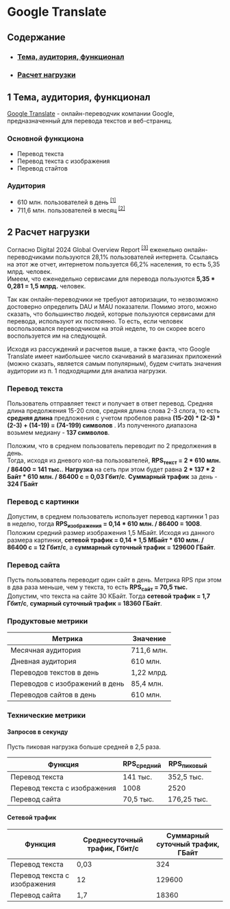 # Google Translate

## Содержание

- ### [Тема, аудитория, функционал](#1-тема-аудитория-функционал)
- ### [Расчет нагрузки](#2-расчет-нагрузки)

## 1 Тема, аудитория, функционал

[Google Translate](https://translate.google.com/) - онлайн-переводчик компании Google, предназначенный для перевода текстов и веб-страниц.

### Основной функциона

- Перевод текста
- Перевод текста с изображения
- Перевод стайтов

### Аудитория

- 610 млн. пользователей в день <sup>[\[1\]](https://en.wikipedia.org/wiki/Google_Translate)</sup>
- 711,6 млн. пользователей в месяц <sup>[\[2\]](https://pro.similarweb.com/#/digitalsuite/websiteanalysis/overview/website-performance/*/999/1m?webSource=Total&key=translate.google.com)</sup>

## 2 Расчет нагрузки

Согласно Digital 2024 Global Overview Report <sup>[\[3\]](https://datareportal.com/reports/digital-2024-global-overview-report)</sup> еженельно онлайн-переводчиками пользуются 28,1% пользователей интернета. Ссылаясь на этот же отчет, интернетом пользуется 66,2% населения, то есть 5,35 млрд. человек.  
Имеем, что еженедельно сервисами для перевода пользуются **5,35 \* 0,281 = 1,5 млрд.** человек.

Так как онлайн-переводчики не требуют авторизации, то незвозможно достоверно определить DAU и MAU показатели. Помимо этого, можно сказать, что большинство людей, которые пользуются сервисами для перевода, используют их постоянно. То есть, если человек воспользовался переводчиком на этой неделе, то он скорее всего воспользуется им на следующей.

Исходя из рассуждений и расчетов выше, а также факта, что Google Translate имеет наибольшее число скачиваний в магазинах приложений (можно сказать, является самым популярным), будем считать значения аудитории из п. 1 подходящими для анализа нагрузки.

### Перевод текста

Пользователь отправляет текст и получает в ответ перевод. Средняя длина предолжения 15-20 слов, средняя длина слова 2-3 слога, то есть **средняя длина** предложения с учетом пробелов равна **(15-20) \* (2-3) \* (2-3) + (14-19) = (74-199) символов** . Из полученного диапазона возьмем медиану - **137 символов**.

Положим, что в среднем пользователь переводит по 2 предолжения в день.  
Тогда, исходя из дневого кол-ва пользователей, **RPS<sub>текст</sub> = 2 \* 610 млн. / 86400 = 141 тыс.**. **Нагрузка** на сеть при этом будет равна **2 \* 137 \* 2 Байт \* 610 млн. / 86400 c = 0,03 Гбит/c**. **Суммарный трафик** за день - **324 ГБайт**

### Перевод с картинки

Допустим, в среднем пользователь использует перевод картинки 1 раз в неделю, тогда **RPS<sub>изображения</sub> = 0,14 \* 610 млн. / 86400 = 1008**.  
Положим средний размер изображения 1,5 МБайт. Исходя из данного размера картинки, **сетевой трафик = 0,14 \* 1,5 МБайт \* 610 млн. / 86400 с = 12 Гбит/c**, а **суммарный суточный трафик = 129600 ГБайт**.

### Перевод сайта

Пусть пользователь переводит один сайт в день. Метрика RPS при этом в два раза меньше, чем у текста, то есть **RPS<sub>сайт</sub> = 70,5 тыс.**  
Допустим, что текста на сайте 30 КБайт. Тогда **сетевой трафик = 1,7 Гбит/c**, **сумарный суточный трафик = 18360 ГБайт**.

### Продуктовые метрики

| Метрика                        | Значение   |
| ------------------------------ | ---------- |
| Месячная аудитория             | 711,6 млн. |
| Дневная аудитория              | 610 млн.   |
| Переводов текстов в день       | 1,22 млрд. |
| Переводов с изображений в день | 85,4 млн.  |
| Переводов сайтов в день        | 610 млн.   |

### Технические метрики

#### Запросов в секунду

Пусть пиковая нагрузка больше средней в 2,5 раза.

| Функция                      | RPS<sub>средний</sub> | RPS<sub>пиковый</sub> |
| ---------------------------- | --------------------- | --------------------- |
| Перевод текста               | 141 тыс.              | 352,5 тыс.            |
| Перевод текста с изображения | 1008                  | 2520                  |
| Перевод сайта                | 70,5 тыс.             | 176,25 тыс.           |

#### Сетевой трафик

| Функция                      | Среднесуточный трафик, Гбит/с | Суммарный суточный трафик, ГБайт |
| ---------------------------- | ----------------------------- | -------------------------------- |
| Перевод текста               | 0,03                          | 324                              |
| Перевод текста с изображения | 12                            | 129600                           |
| Перевод сайта                | 1,7                           | 18360                            |
